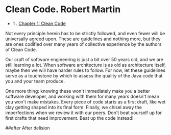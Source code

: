 Clean Code. Robert Martin
===========================

 - 1 . [Chapter 1: Clean Code](#after)
 
 Not every principle herein has to be strictly followed, and even fewer will be universally agreed upon. These are 
 guidelines and nothing more, but they are ones codified over many years of collective experience by the authors of 
 Clean Code.
 
 Our craft of software engineering is just a bit over 50 years old, and we are still learning a lot. When software 
 architecture is as old as architecture itself, maybe then we will have harder rules to follow. For now, let these
  guidelines serve as a touchstone by which to assess the quality of the Java code that you and your team produce.
 
 One more thing: knowing these won't immediately make you a better software developer, and working with them for many 
 years doesn't mean you won't make mistakes. Every piece of code starts as a first draft, like wet clay getting shaped into its final form. Finally, we chisel away the imperfections when we review it with our peers. Don't beat yourself up for first drafts that need improvement. Beat up the code instead!
 
 ##after
 After delision